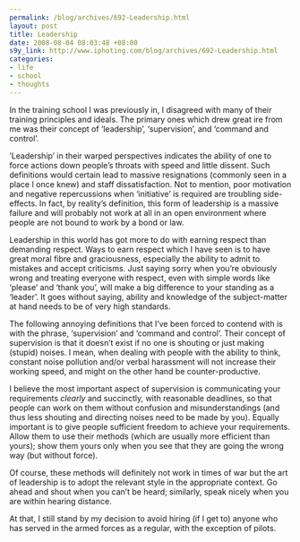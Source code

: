 ```yaml
--- 
permalink: /blog/archives/692-Leadership.html
layout: post
title: Leadership
date: 2008-08-04 08:03:48 +08:00
s9y_link: http://www.iphoting.com/blog/archives/692-Leadership.html
categories: 
- life
- school
- thoughts
---
```

<p class="whiteline"><p>In the training school I was previously in, I disagreed with many of their training principles and ideals. The primary ones which drew great ire from me was their concept of &#8216;leadership&#8217;, &#8216;supervision&#8217;, and &#8216;command and control&#8217;.</p>
</p><p class="whiteline"><p>&#8217;Leadership&#8217; in their warped perspectives indicates the ability of one to force actions down people&#8217;s throats with speed and little dissent. Such definitions would certain lead to massive resignations (commonly seen in a place I once knew) and staff dissatisfaction. Not to mention, poor motivation and negative repercussions when &#8216;initiative&#8217; is required are troubling side-effects. In fact, by reality&#8217;s definition, this form of leadership is a massive failure and will probably not work at all in an open environment where people are not bound to work by a bond or law.</p>
</p><p class="whiteline"><p>Leadership in this world has got more to do with earning respect than demanding respect. Ways to earn respect which I have seen is to have great moral fibre and graciousness, especially the ability to admit to mistakes and accept criticisms. Just saying sorry when you&#8217;re obviously wrong and treating everyone with respect, even with simple words like &#8216;please&#8217; and &#8216;thank you&#8217;, will make a big difference to your standing as a &#8216;leader&#8217;. It goes without saying, ability and knowledge of the subject-matter at hand needs to be of very high standards.</p>
</p><p class="whiteline"><p>The following annoying definitions that I&#8217;ve been forced to contend with is with the phrase, &#8216;supervision&#8217; and &#8216;command and control&#8217;. Their concept of supervision is that it doesn&#8217;t exist if no one is shouting or just making (stupid) noises. I mean, when dealing with people with the ability to think, constant noise pollution and/or verbal harassment will not increase their working speed, and might on the other hand be counter-productive.</p>
</p><p class="whiteline"><p>I believe the most important aspect of supervision is communicating your requirements <em>clearly</em> and succinctly, with reasonable deadlines, so that people can work on them without confusion and misunderstandings (and thus less shouting and directing noises need to be made by you). Equally important is to give people sufficient freedom to achieve your requirements. Allow them to use their methods (which are usually more efficient than yours); show them yours only when you see that they are going the wrong way (but without force).</p>
</p><p class="whiteline"><p>Of course, these methods will definitely not work in times of war but the art of leadership is to adopt the relevant style in the appropriate context. Go ahead and shout when you can&#8217;t be heard; similarly, speak nicely when you are within hearing distance.</p>
</p><p class="break"><p>At that, I still stand by my decision to avoid hiring (if I get to) anyone who has served in the armed forces as a regular, with the exception of pilots.</p></p>
